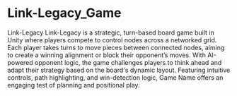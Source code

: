 # Link-Legacy_Game
 Link-Legacy 
 Link-Legacy is a strategic, turn-based board game built in Unity where players compete to control nodes across a networked grid. Each player takes turns to move pieces between connected nodes, aiming to create a winning alignment or block their opponent’s moves. With AI-powered opponent logic, the game challenges players to think ahead and adapt their strategy based on the board's dynamic layout. Featuring intuitive controls, path highlighting, and win-detection logic, Game Name offers an engaging test of planning and positional play.

